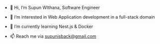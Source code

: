 - 👋 Hi, I’m Supun WIthana, Software Engineer
- 👀 I’m interested in Web Application development in a full-stack domain
- 🌱 I’m currently learning Nest.js & Docker

- 📫 Reach me via supunisback@gmail.com

<!---
SupunSPWithana/SupunSPWithana is a ✨ special ✨ repository because its `README.md` (this file) appears on your GitHub profile.
You can click the Preview link to take a look at your changes.
- 💞️ I’m looking to collaborate on anything
--->
